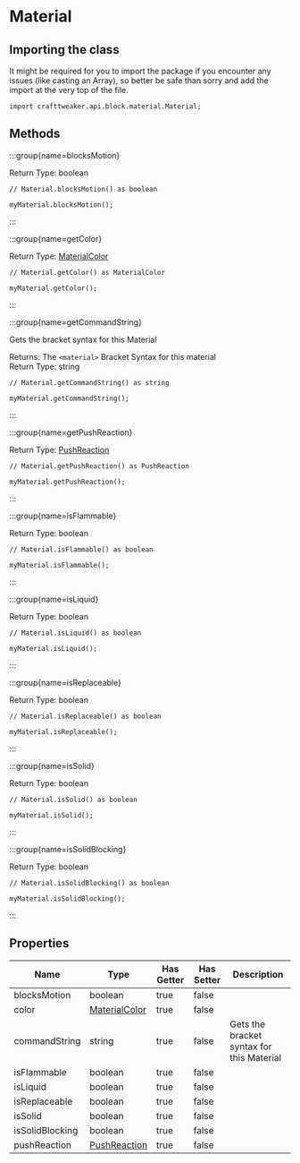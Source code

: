 # Material

## Importing the class

It might be required for you to import the package if you encounter any issues (like casting an Array), so better be safe than sorry and add the import at the very top of the file.
```zenscript
import crafttweaker.api.block.material.Material;
```


## Methods

:::group{name=blocksMotion}

Return Type: boolean

```zenscript
// Material.blocksMotion() as boolean

myMaterial.blocksMotion();
```

:::

:::group{name=getColor}

Return Type: [MaterialColor](/vanilla/api/block/material/MaterialColor)

```zenscript
// Material.getColor() as MaterialColor

myMaterial.getColor();
```

:::

:::group{name=getCommandString}

Gets the bracket syntax for this Material

Returns: The `<material>` Bracket Syntax for this material  
Return Type: string

```zenscript
// Material.getCommandString() as string

myMaterial.getCommandString();
```

:::

:::group{name=getPushReaction}

Return Type: [PushReaction](/vanilla/api/block/material/PushReaction)

```zenscript
// Material.getPushReaction() as PushReaction

myMaterial.getPushReaction();
```

:::

:::group{name=isFlammable}

Return Type: boolean

```zenscript
// Material.isFlammable() as boolean

myMaterial.isFlammable();
```

:::

:::group{name=isLiquid}

Return Type: boolean

```zenscript
// Material.isLiquid() as boolean

myMaterial.isLiquid();
```

:::

:::group{name=isReplaceable}

Return Type: boolean

```zenscript
// Material.isReplaceable() as boolean

myMaterial.isReplaceable();
```

:::

:::group{name=isSolid}

Return Type: boolean

```zenscript
// Material.isSolid() as boolean

myMaterial.isSolid();
```

:::

:::group{name=isSolidBlocking}

Return Type: boolean

```zenscript
// Material.isSolidBlocking() as boolean

myMaterial.isSolidBlocking();
```

:::


## Properties

| Name            | Type                                                       | Has Getter | Has Setter | Description                               |
| --------------- | ---------------------------------------------------------- | ---------- | ---------- | ----------------------------------------- |
| blocksMotion    | boolean                                                    | true       | false      |                                           |
| color           | [MaterialColor](/vanilla/api/block/material/MaterialColor) | true       | false      |                                           |
| commandString   | string                                                     | true       | false      | Gets the bracket syntax for this Material |
| isFlammable     | boolean                                                    | true       | false      |                                           |
| isLiquid        | boolean                                                    | true       | false      |                                           |
| isReplaceable   | boolean                                                    | true       | false      |                                           |
| isSolid         | boolean                                                    | true       | false      |                                           |
| isSolidBlocking | boolean                                                    | true       | false      |                                           |
| pushReaction    | [PushReaction](/vanilla/api/block/material/PushReaction)   | true       | false      |                                           |


